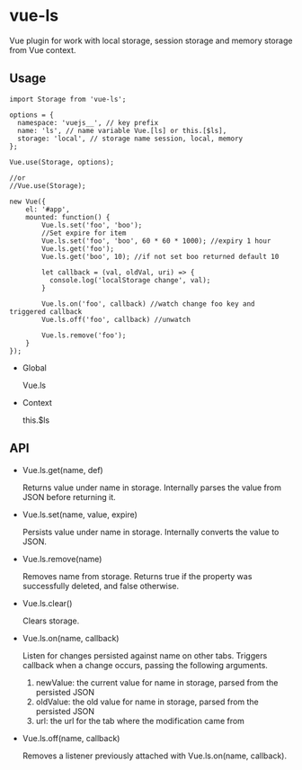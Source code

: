 # vue-ls

Vue plugin for work with local storage, session storage and memory storage from Vue context.

## Usage
```
import Storage from 'vue-ls';
 
options = {
  namespace: 'vuejs__', // key prefix
  name: 'ls', // name variable Vue.[ls] or this.[$ls],
  storage: 'local', // storage name session, local, memory
};
 
Vue.use(Storage, options);
 
//or
//Vue.use(Storage);
 
new Vue({
    el: '#app',
    mounted: function() {
        Vue.ls.set('foo', 'boo');
        //Set expire for item
        Vue.ls.set('foo', 'boo', 60 * 60 * 1000); //expiry 1 hour
        Vue.ls.get('foo');
        Vue.ls.get('boo', 10); //if not set boo returned default 10
        
        let callback = (val, oldVal, uri) => {
          console.log('localStorage change', val);
        } 
        
        Vue.ls.on('foo', callback) //watch change foo key and triggered callback
        Vue.ls.off('foo', callback) //unwatch
        
        Vue.ls.remove('foo');
    }
});
```

- Global

    Vue.ls

- Context

    this.$ls

## API

- Vue.ls.get(name, def)

  Returns value under name in storage. Internally parses the value from JSON before returning it.

- Vue.ls.set(name, value, expire)

  Persists value under name in storage. Internally converts the value to JSON.

- Vue.ls.remove(name)

  Removes name from storage. Returns true if the property was successfully deleted, and false otherwise.

- Vue.ls.clear()

  Clears storage.

- Vue.ls.on(name, callback)

  Listen for changes persisted against name on other tabs. Triggers callback when a change occurs, passing the following arguments.

    1. newValue: the current value for name in storage, parsed from the persisted JSON
    2. oldValue: the old value for name in storage, parsed from the persisted JSON
    3. url: the url for the tab where the modification came from

- Vue.ls.off(name, callback)

  Removes a listener previously attached with Vue.ls.on(name, callback).

